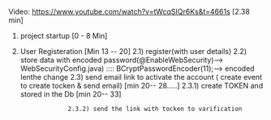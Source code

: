 Video: https://www.youtube.com/watch?v=tWcqSIQr6Ks&t=4661s  [2.38 min]

1) project startup [0 - 8 Min]

2) User Registeration [Min 13 -- 20]
		2.1) register(with user details) 
		2.2) store data with encoded password(@EnableWebSecurity)--> WebSecurityConfig.java) :::: BCryptPasswordEncoder(11);--> encoded lenthe change
		2.3) send email link to activate the account ( create event to create tocken & send email) [min 20-- 28.....]
					2.3.1) create TOKEN and stored in  the Db [min 20-- 33]
					
					2.3.2) send the link with tocken to varification
					
					
					
					
					
					
		

		
